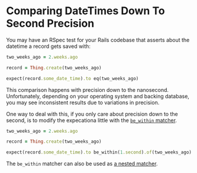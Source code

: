 # Comparing DateTimes Down To Second Precision

You may have an RSpec test for your Rails codebase that asserts about the
datetime a record gets saved with:

```ruby
two_weeks_ago = 2.weeks.ago

record = Thing.create(two_weeks_ago)

expect(record.some_date_time).to eq(two_weeks_ago)
```

This comparison happens with precision down to the nanosecond. Unfortunately,
depending on your operating system and backing database, you may see
inconsistent results due to variations in precision.

One way to deal with this, if you only care about precision down to the second,
is to modify the expecationa little with the [`be_within`
matcher](https://relishapp.com/rspec/rspec-expectations/docs/built-in-matchers/be-within-matcher).

```ruby
two_weeks_ago = 2.weeks.ago

record = Thing.create(two_weeks_ago)

expect(record.some_date_time).to be_within(1.second).of(two_weeks_ago)
```

The `be_within` matcher can also be used as [a nested
matcher](https://twitter.com/jbrancha/status/1213162124777869319?s=20).
